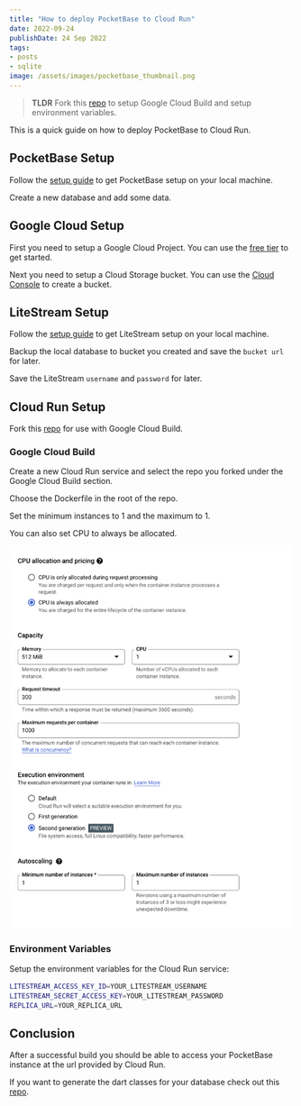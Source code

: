 ```yaml
---
title: "How to deploy PocketBase to Cloud Run"
date: 2022-09-24
publishDate: 24 Sep 2022
tags:
- posts
- sqlite
image: /assets/images/pocketbase_thumbnail.png
---
```


> **TLDR** Fork this [repo](https://github.com/bscott/pocketbase-litestream) to setup Google Cloud Build and setup environment variables.

This is a quick guide on how to deploy PocketBase to Cloud Run.

## PocketBase Setup

Follow the [setup guide](https://pocketbase.io/docs/) to get PocketBase setup on your local machine.

Create a new database and add some data.

## Google Cloud Setup

First you need to setup a Google Cloud Project. You can use the [free tier](https://cloud.google.com/free) to get started.

Next you need to setup a Cloud Storage bucket. You can use the [Cloud Console](https://console.cloud.google.com/storage/browser) to create a bucket.

## LiteStream Setup

Follow the [setup guide](https://litestream.io/getting-started/) to get LiteStream setup on your local machine.

Backup the local database to bucket you created and save the `bucket url` for later.

Save the LiteStream `username` and `password` for later.

## Cloud Run Setup

Fork this [repo](https://github.com/bscott/pocketbase-litestream) for use with Google Cloud Build.

### Google Cloud Build

Create a new Cloud Run service and select the repo you forked under the Google Cloud Build section.

Choose the Dockerfile in the root of the repo.

Set the minimum instances to 1 and the maximum to 1.

You can also set CPU to always be allocated.

![](/assets/images/pocketbase_settings.png)

### Environment Variables

Setup the environment variables for the Cloud Run service:

```bash
LITESTREAM_ACCESS_KEY_ID=YOUR_LITESTREAM_USERNAME
LITESTREAM_SECRET_ACCESS_KEY=YOUR_LITESTREAM_PASSWORD
REPLICA_URL=YOUR_REPLICA_URL
```

## Conclusion

After a successful build you should be able to access your PocketBase instance at the url provided by Cloud Run.

If you want to generate the dart classes for your database check out this [repo](https://github.com/rodydavis/pocketbase_dart_generator).
